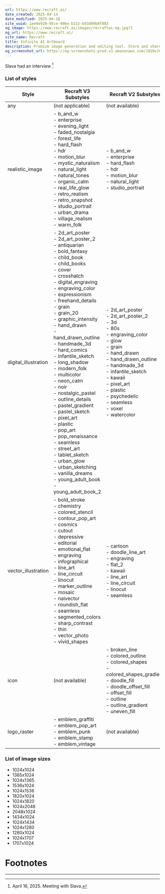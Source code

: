 ```yaml
---
url: https://www.recraft.ai/
date_created: 2025-04-14
date_modified: 2025-04-18
site_uuid: 1ee9e920-95ce-406e-b315-b93d09b8f883
og_image: https://www.recraft.ai/images/recraftai-og.jpg?1
og_url: https://www.recraft.ai/
site_name: Recraft
title: Infinite AI Artboard
description: Premium image generation and editing tool. Store and share your own styles, create, fine-tune, upscale, and perfect your visuals.
og_screenshot_url: https://og-screenshots-prod.s3.amazonaws.com/1920x1080/80/false/1f5d0a73df8df7c2e6ac5ddf2a1320a42c54f07b19758b017a2ceaa5a6cd589f.jpeg
---
```


Slava had an interview [^1]

### List of styles

|Style|Recraft V3 Substyles|Recraft V2 Substyles|
|---|---|---|
|any|(not applicable)|(not available)|
|realistic_image|- b_and_w  <br>- enterprise  <br>- evening_light  <br>- faded_nostalgia  <br>- forest_life  <br>- hard_flash  <br>- hdr  <br>- motion_blur  <br>- mystic_naturalism  <br>- natural_light  <br>- natural_tones  <br>- organic_calm  <br>- real_life_glow  <br>- retro_realism  <br>- retro_snapshot  <br>- studio_portrait  <br>- urban_drama  <br>- village_realism  <br>- warm_folk|- b_and_w  <br>- enterprise  <br>- hard_flash  <br>- hdr  <br>- motion_blur  <br>- natural_light  <br>- studio_portrait|
|digital_illustration|- 2d_art_poster  <br>- 2d_art_poster_2  <br>- antiquarian  <br>- bold_fantasy  <br>- child_book  <br>- child_books  <br>- cover  <br>- crosshatch  <br>- digital_engraving  <br>- engraving_color  <br>- expressionism  <br>- freehand_details  <br>- grain  <br>- grain_20  <br>- graphic_intensity  <br>- hand_drawn  <br>- hand_drawn_outline  <br>- handmade_3d  <br>- hard_comics  <br>- infantile_sketch  <br>- long_shadow  <br>- modern_folk  <br>- multicolor  <br>- neon_calm  <br>- noir  <br>- nostalgic_pastel  <br>- outline_details  <br>- pastel_gradient  <br>- pastel_sketch  <br>- pixel_art  <br>- plastic  <br>- pop_art  <br>- pop_renaissance  <br>- seamless  <br>- street_art  <br>- tablet_sketch  <br>- urban_glow  <br>- urban_sketching  <br>- vanilla_dreams  <br>- young_adult_book  <br>- young_adult_book_2|- 2d_art_poster  <br>- 2d_art_poster_2  <br>- 3d  <br>- 80s  <br>- engraving_color  <br>- glow  <br>- grain  <br>- hand_drawn  <br>- hand_drawn_outline  <br>- handmade_3d  <br>- infantile_sketch  <br>- kawaii  <br>- pixel_art  <br>- plastic  <br>- psychedelic  <br>- seamless  <br>- voxel  <br>- watercolor|
|vector_illustration|- bold_stroke  <br>- chemistry  <br>- colored_stencil  <br>- contour_pop_art  <br>- cosmics  <br>- cutout  <br>- depressive  <br>- editorial  <br>- emotional_flat  <br>- engraving  <br>- infographical  <br>- line_art  <br>- line_circuit  <br>- linocut  <br>- marker_outline  <br>- mosaic  <br>- naivector  <br>- roundish_flat  <br>- seamless  <br>- segmented_colors  <br>- sharp_contrast  <br>- thin  <br>- vector_photo  <br>- vivid_shapes|- cartoon  <br>- doodle_line_art  <br>- engraving  <br>- flat_2  <br>- kawaii  <br>- line_art  <br>- line_circuit  <br>- linocut  <br>- seamless|
|icon|(not available)|- broken_line  <br>- colored_outline  <br>- colored_shapes  <br>- colored_shapes_gradient  <br>- doodle_fill  <br>- doodle_offset_fill  <br>- offset_fill  <br>- outline  <br>- outline_gradient  <br>- uneven_fill|
|logo_raster|- emblem_graffiti  <br>- emblem_pop_art  <br>- emblem_punk  <br>- emblem_stamp  <br>- emblem_vintage|(not available)|

### List of image sizes

- 1024x1024  
- 1365x1024  
- 1024x1365  
- 1536x1024  
- 1024x1536  
- 1820x1024  
- 1024x1820  
- 1024x2048  
- 2048x1024  
- 1434x1024  
- 1024x1434  
- 1024x1280  
- 1280x1024  
- 1024x1707  
- 1707x1024

# Footnotes
***
[^1]: April 16, 2025. Meeting with Slava.  